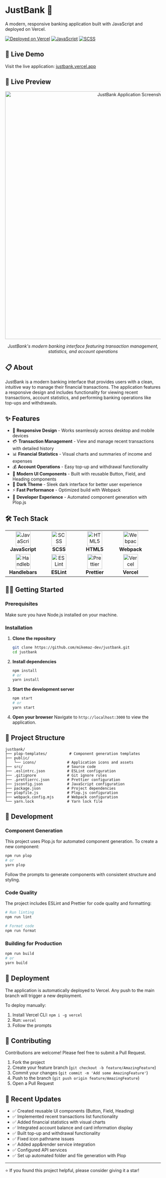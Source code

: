# JustBank 🏦

A modern, responsive banking application built with JavaScript and deployed on Vercel.

[![Deployed on Vercel](https://img.shields.io/badge/Deployed%20on-Vercel-black?style=flat&logo=vercel)](https://justbank.vercel.app)
[![JavaScript](https://img.shields.io/badge/JavaScript-73.6%25-yellow?style=flat&logo=javascript)](https://github.com/mikemaz-dev/justbank)
[![SCSS](https://img.shields.io/badge/SCSS-14.2%25-pink?style=flat&logo=sass)](https://github.com/mikemaz-dev/justbank)

## 🚀 Live Demo

Visit the live application: [justbank.vercel.app](https://justbank.vercel.app)

## 📱 Live Preview

<div align="center">
  <img src="https://hebbkx1anhila5yf.public.blob.vercel-storage.com/justbank-dKzuwtPIUyx6eGz5nBGMEqimqehyA0.png" alt="JustBank Application Screenshot" width="800"/>
  <p><em>JustBank's modern banking interface featuring transaction management, statistics, and account operations</em></p>
</div>

## 📋 About

JustBank is a modern banking interface that provides users with a clean, intuitive way to manage their financial transactions. The application features a responsive design and includes functionality for viewing recent transactions, account statistics, and performing banking operations like top-ups and withdrawals.

## ✨ Features

- 📱 **Responsive Design** - Works seamlessly across desktop and mobile devices
- 💳 **Transaction Management** - View and manage recent transactions with detailed history
- 📊 **Financial Statistics** - Visual charts and summaries of income and expenses
- 💰 **Account Operations** - Easy top-up and withdrawal functionality
- 🎨 **Modern UI Components** - Built with reusable Button, Field, and Heading components
- 🌙 **Dark Theme** - Sleek dark interface for better user experience
- ⚡ **Fast Performance** - Optimized build with Webpack
- 🔧 **Developer Experience** - Automated component generation with Plop.js

## 🛠️ Tech Stack

<table>
<tr>
<td align="center" width="100">
<img src="https://cdn.jsdelivr.net/gh/devicons/devicon/icons/javascript/javascript-original.svg" width="48" height="48" alt="JavaScript" />
<br><strong>JavaScript</strong>
</td>
<td align="center" width="100">
<img src="https://cdn.jsdelivr.net/gh/devicons/devicon/icons/sass/sass-original.svg" width="48" height="48" alt="SCSS" />
<br><strong>SCSS</strong>
</td>
<td align="center" width="100">
<img src="https://cdn.jsdelivr.net/gh/devicons/devicon/icons/html5/html5-original.svg" width="48" height="48" alt="HTML5" />
<br><strong>HTML5</strong>
</td>
<td align="center" width="100">
<img src="https://cdn.jsdelivr.net/gh/devicons/devicon/icons/webpack/webpack-original.svg" width="48" height="48" alt="Webpack" />
<br><strong>Webpack</strong>
</td>
</tr>
<tr>
<td align="center" width="100">
<img src="https://cdn.jsdelivr.net/gh/devicons/devicon/icons/handlebars/handlebars-original.svg" width="48" height="48" alt="Handlebars" />
<br><strong>Handlebars</strong>
</td>
<td align="center" width="100">
<img src="https://cdn.jsdelivr.net/gh/devicons/devicon/icons/eslint/eslint-original.svg" width="48" height="48" alt="ESLint" />
<br><strong>ESLint</strong>
</td>
<td align="center" width="100">
<img src="https://prettier.io/icon.png" width="48" height="48" alt="Prettier" />
<br><strong>Prettier</strong>
</td>
<td align="center" width="100">
<img src="https://cdn.jsdelivr.net/gh/devicons/devicon/icons/vercel/vercel-original.svg" width="48" height="48" alt="Vercel" />
<br><strong>Vercel</strong>
</td>
</tr>
</table>

## 🏃‍♂️ Getting Started

### Prerequisites

Make sure you have Node.js installed on your machine.

### Installation

1. **Clone the repository**
   ```bash
   git clone https://github.com/mikemaz-dev/justbank.git
   cd justbank
   ```

2. **Install dependencies**
   ```bash
   npm install
   # or
   yarn install
   ```

3. **Start the development server**
   ```bash
   npm start
   # or
   yarn start
   ```

4. **Open your browser**
   Navigate to `http://localhost:3000` to view the application.

## 📁 Project Structure

```
justbank/
├── plop-templates/          # Component generation templates
├── public/
│   └── icons/              # Application icons and assets
├── src/                    # Source code
├── .eslintrc.json          # ESLint configuration
├── .gitignore              # Git ignore rules
├── .prettierrc.json        # Prettier configuration
├── jsconfig.json           # JavaScript configuration
├── package.json            # Project dependencies
├── plopfile.js             # Plop.js configuration
├── webpack.config.mjs      # Webpack configuration
└── yarn.lock               # Yarn lock file
```

## 🔧 Development

### Component Generation

This project uses Plop.js for automated component generation. To create a new component:

```bash
npm run plop
# or
yarn plop
```

Follow the prompts to generate components with consistent structure and styling.

### Code Quality

The project includes ESLint and Prettier for code quality and formatting:

```bash
# Run linting
npm run lint

# Format code
npm run format
```

### Building for Production

```bash
npm run build
# or
yarn build
```

## 🚀 Deployment

The application is automatically deployed to Vercel. Any push to the main branch will trigger a new deployment.

To deploy manually:

1. Install Vercel CLI: `npm i -g vercel`
2. Run: `vercel`
3. Follow the prompts

## 🤝 Contributing

Contributions are welcome! Please feel free to submit a Pull Request.

1. Fork the project
2. Create your feature branch (`git checkout -b feature/AmazingFeature`)
3. Commit your changes (`git commit -m 'Add some AmazingFeature'`)
4. Push to the branch (`git push origin feature/AmazingFeature`)
5. Open a Pull Request

## 📝 Recent Updates

- ✅ Created reusable UI components (Button, Field, Heading)
- ✅ Implemented recent transactions list functionality
- ✅ Added financial statistics with visual charts
- ✅ Integrated account balance and card information display
- ✅ Built top-up and withdrawal functionality
- ✅ Fixed icon pathname issues
- ✅ Added app&render service integration
- ✅ Configured API services
- ✅ Set up automated folder and file generation with Plop
---

⭐ If you found this project helpful, please consider giving it a star!
